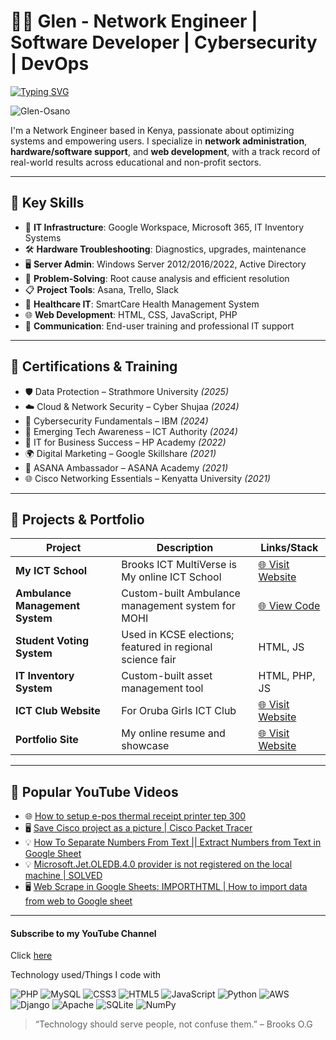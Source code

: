 
# 👨‍💻  Glen - Network Engineer | Software Developer | Cybersecurity | DevOps

[![Typing SVG](https://readme-typing-svg.demolab.com?font=Fira+Code&pause=1000&color=8EF723&width=435&lines=Hello+%F0%9F%91%8B+i+am+Glen+aka+Mr.+Brooks)](https://git.io/typing-svg)

<p align="left"> <img
    src="https://komarev.com/ghpvc/?username=Glen-Osano&label=Profile%20views&color=0e75b6&style=flat"
    alt="Glen-Osano" /> </p>

I'm a Network Engineer based in Kenya, passionate about optimizing systems and empowering users. I specialize in **network administration**, **hardware/software support**, and **web development**, with a track record of real-world results across educational and non-profit sectors.

---

## 🧰 Key Skills

- 💼 **IT Infrastructure**: Google Workspace, Microsoft 365, IT Inventory Systems  
- 🛠 **Hardware Troubleshooting**: Diagnostics, upgrades, maintenance  
- 🖥 **Server Admin**: Windows Server 2012/2016/2022, Active Directory  
- 🧠 **Problem-Solving**: Root cause analysis and efficient resolution  
- 📋 **Project Tools**: Asana, Trello, Slack  
- 🏥 **Healthcare IT**: SmartCare Health Management System  
- 🌐 **Web Development**: HTML, CSS, JavaScript, PHP  
- 📣 **Communication**: End-user training and professional IT support  
---

## 📜 Certifications & Training

- 🛡️ Data Protection – Strathmore University *(2025)*  
- ☁️ Cloud & Network Security – Cyber Shujaa *(2024)*  
- 🔐 Cybersecurity Fundamentals – IBM *(2024)*  
- 🧠 Emerging Tech Awareness – ICT Authority *(2024)*  
- 🧾 IT for Business Success – HP Academy *(2022)*  
- 🌍 Digital Marketing – Google Skillshare *(2021)*  
- 🎯 ASANA Ambassador – ASANA Academy *(2021)*  
- 🌐 Cisco Networking Essentials – Kenyatta University *(2021)*  
---

## 🚀 Projects & Portfolio

| Project | Description | Links/Stack |
|--------|-------------|------------|
| **My ICT School** | Brooks ICT  MultiVerse is My online ICT School | [🌐 Visit Website](https://glen-osano.github.io/Brooksictmultiverse/) |
| **Ambulance Management System** | Custom-built Ambulance management system for MOHI | [🌐 View Code](https://github.com/Glen-Osano/ambulance-management-system) |
| **Student Voting System** | Used in KCSE elections; featured in regional science fair | HTML, JS |
| **IT Inventory System** | Custom-built asset management tool | HTML, PHP, JS |
| **ICT Club Website** | For Oruba Girls ICT Club|[🌐 Visit Website](https://glenict.freevar.com/)|
| **Portfolio Site** | My online resume and showcase | [🌐 Visit Website](https://github.com/Glen-Osano) |

---

## 🎥 Popular YouTube Videos

- 🌐 [How to setup e-pos thermal receipt printer tep 300](https://youtu.be/bR1j6In0c_0?si=7kltYBeXhXCoVobR)
- 🖥️ [Save Cisco project as a picture | Cisco Packet Tracer](https://youtu.be/w-uzBGPZq_Y?si=4v3eBYtKDPHzziMU)
- 💡 [How To Separate Numbers From Text || Extract Numbers from Text in Google Sheet](https://youtu.be/7SjYd7aayXk?si=PUkdcG323vVsgczg)
- 💡 [Microsoft.Jet.OLEDB.4.0 provider is not registered on the local machine | SOLVED](https://youtu.be/2xVcxYElVkY?si=0KjUhVwmxAhW9_90)
- 🖥️ [Web Scrape in Google Sheets: IMPORTHTML | How to import data from web to Google sheet](https://youtu.be/hdDR9GWg7x0?si=FqAsln9x2bvndLO2)
---
<h4> Subscribe to my YouTube Channel </h4> 
Click <a href="https://www.youtube.com/channel/UCwAB80AHKR9yvgn_1RVgReA"> here </a> <BR>

Technology used/Things I code with

![PHP](https://img.shields.io/badge/php-%23777BB4.svg?style=for-the-badge&logo=php&logoColor=white)
![MySQL](https://img.shields.io/badge/mysql-%2300f.svg?style=for-the-badge&logo=mysql&logoColor=white)
![CSS3](https://img.shields.io/badge/css3-%231572B6.svg?style=for-the-badge&logo=css3&logoColor=white)
![HTML5](https://img.shields.io/badge/html5-%23E34F26.svg?style=for-the-badge&logo=html5&logoColor=white)
![JavaScript](https://img.shields.io/badge/javascript-%23323330.svg?style=for-the-badge&logo=javascript&logoColor=%23F7DF1E)
![Python](https://img.shields.io/badge/python-3670A0?style=for-the-badge&logo=python&logoColor=ffdd54)
![AWS](https://img.shields.io/badge/AWS-%23FF9900.svg?style=for-the-badge&logo=amazon-aws&logoColor=white)
![Django](https://img.shields.io/badge/django-%23092E20.svg?style=for-the-badge&logo=django&logoColor=white)
![Apache](https://img.shields.io/badge/apache-%23D42029.svg?style=for-the-badge&logo=apache&logoColor=white)
![SQLite](https://img.shields.io/badge/sqlite-%2307405e.svg?style=for-the-badge&logo=sqlite&logoColor=white)
![NumPy](https://img.shields.io/badge/numpy-%23013243.svg?style=for-the-badge&logo=numpy&logoColor=white)

> “Technology should serve people, not confuse them.” – Brooks O.G
